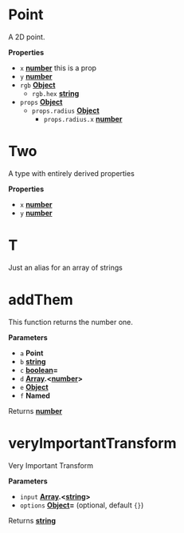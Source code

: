 # Point

A 2D point.

**Properties**

-   `x` **[number](https://developer.mozilla.org/en-US/docs/Web/JavaScript/Reference/Global_Objects/Number)** this is a prop
-   `y` **[number](https://developer.mozilla.org/en-US/docs/Web/JavaScript/Reference/Global_Objects/Number)** 
-   `rgb` **[Object](https://developer.mozilla.org/en-US/docs/Web/JavaScript/Reference/Global_Objects/Object)** 
    -   `rgb.hex` **[string](https://developer.mozilla.org/en-US/docs/Web/JavaScript/Reference/Global_Objects/String)** 
-   `props` **[Object](https://developer.mozilla.org/en-US/docs/Web/JavaScript/Reference/Global_Objects/Object)** 
    -   `props.radius` **[Object](https://developer.mozilla.org/en-US/docs/Web/JavaScript/Reference/Global_Objects/Object)** 
        -   `props.radius.x` **[number](https://developer.mozilla.org/en-US/docs/Web/JavaScript/Reference/Global_Objects/Number)** 

# Two

A type with entirely derived properties

**Properties**

-   `x` **[number](https://developer.mozilla.org/en-US/docs/Web/JavaScript/Reference/Global_Objects/Number)** 
-   `y` **[number](https://developer.mozilla.org/en-US/docs/Web/JavaScript/Reference/Global_Objects/Number)** 

# T

Just an alias for an array of strings

# addThem

This function returns the number one.

**Parameters**

-   `a` **Point** 
-   `b` **[string](https://developer.mozilla.org/en-US/docs/Web/JavaScript/Reference/Global_Objects/String)** 
-   `c` **[boolean](https://developer.mozilla.org/en-US/docs/Web/JavaScript/Reference/Global_Objects/Boolean)=** 
-   `d` **[Array](https://developer.mozilla.org/en-US/docs/Web/JavaScript/Reference/Global_Objects/Array).&lt;[number](https://developer.mozilla.org/en-US/docs/Web/JavaScript/Reference/Global_Objects/Number)>** 
-   `e` **[Object](https://developer.mozilla.org/en-US/docs/Web/JavaScript/Reference/Global_Objects/Object)** 
-   `f` **Named** 

Returns **[number](https://developer.mozilla.org/en-US/docs/Web/JavaScript/Reference/Global_Objects/Number)** 

# veryImportantTransform

Very Important Transform

**Parameters**

-   `input` **[Array](https://developer.mozilla.org/en-US/docs/Web/JavaScript/Reference/Global_Objects/Array).&lt;[string](https://developer.mozilla.org/en-US/docs/Web/JavaScript/Reference/Global_Objects/String)>** 
-   `options` **[Object](https://developer.mozilla.org/en-US/docs/Web/JavaScript/Reference/Global_Objects/Object)=**  (optional, default `{}`)

Returns **[string](https://developer.mozilla.org/en-US/docs/Web/JavaScript/Reference/Global_Objects/String)** 
